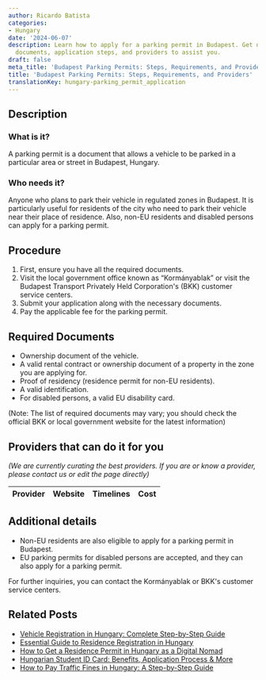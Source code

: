 ```yaml
---
author: Ricardo Batista
categories:
- Hungary
date: '2024-06-07'
description: Learn how to apply for a parking permit in Budapest. Get details on required
  documents, application steps, and providers to assist you.
draft: false
meta_title: 'Budapest Parking Permits: Steps, Requirements, and Providers'
title: 'Budapest Parking Permits: Steps, Requirements, and Providers'
translationKey: hungary-parking_permit_application
---
```


## Description
### What is it?
A parking permit is a document that allows a vehicle to be parked in a particular area or street in Budapest, Hungary.

### Who needs it?
Anyone who plans to park their vehicle in regulated zones in Budapest. It is particularly useful for residents of the city who need to park their vehicle near their place of residence. Also, non-EU residents and disabled persons can apply for a parking permit.

## Procedure

1. First, ensure you have all the required documents.
2. Visit the local government office known as “Kormányablak” or visit the Budapest Transport Privately Held Corporation's (BKK) customer service centers.
3. Submit your application along with the necessary documents.
4. Pay the applicable fee for the parking permit. 

## Required Documents

- Ownership document of the vehicle.
- A valid rental contract or ownership document of a property in the zone you are applying for.
- Proof of residency (residence permit for non-EU residents).
- A valid identification.
- For disabled persons, a valid EU disability card.

(Note: The list of required documents may vary; you should check the official BKK or local government website for the latest information)

## Providers that can do it for you

_(We are currently curating the best providers. If you are or know a provider, please contact us or edit the page directly)_

| Provider        |     Website     |     Timelines    |       Cost      |
| --------------- | --------------- |  :-------------: | :-------------: |

## Additional details

- Non-EU residents are also eligible to apply for a parking permit in Budapest.
- EU parking permits for disabled persons are accepted, and they can also apply for a parking permit.

For further inquiries, you can contact the Kormányablak or BKK's customer service centers.


## Related Posts

- [Vehicle Registration in Hungary: Complete Step-by-Step Guide](https://tramitit.com/guides/hungary/vehicle_registration/)
- [Essential Guide to Residence Registration in Hungary](https://tramitit.com/guides/hungary/residence_registration/)
- [How to Get a Residence Permit in Hungary as a Digital Nomad](https://tramitit.com/guides/hungary/residence_permit_application/)
- [Hungarian Student ID Card: Benefits, Application Process & More](https://tramitit.com/guides/hungary/student_id_application/)
- [How to Pay Traffic Fines in Hungary: A Step-by-Step Guide](https://tramitit.com/guides/hungary/traffic_fine_payment/)